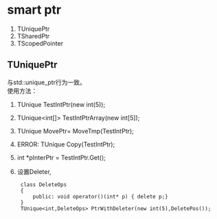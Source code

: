 # smart ptr
1. TUniquePtr
2. TSharedPtr
3. TScopedPointer

## TUniquePtr
与std::unique_ptr行为一致。  
使用方法：

1. TUnique<int> TestIntPtr(new int(5)); 
2. TUnique<int[]> TestIntPtrArray(new int[5]); 
3. TUnique<int> MovePtr= MoveTmp(TestIntPtr);  
4. ERROR: TUnique<int> Copy(TestIntPtr); 
5. int *pInterPtr = TestIntPtr.Get();
6. 设置Deleter,

		class DeleteOps
		{
			public: void operator()(int* p) { delete p;}
		}
		TUnique<int,DeleteOps> PtrWithDeleter(new int(5),DeletePos()); 

